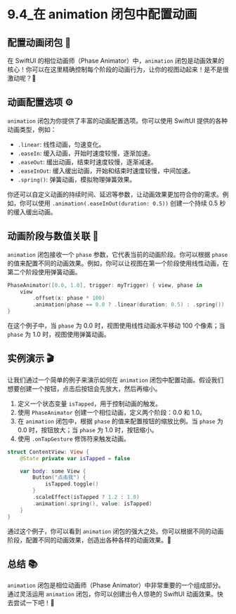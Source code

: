 ﻿# 9.4_在 animation 闭包中配置动画

## 配置动画闭包 🎨

在 SwiftUI 的相位动画师（Phase Animator）中，`animation` 闭包是动画效果的核心！你可以在这里精确控制每个阶段的动画行为，让你的视图动起来！是不是很激动呢？🎉

## 动画配置选项 ⚙️

`animation` 闭包为你提供了丰富的动画配置选项。你可以使用 SwiftUI 提供的各种动画类型，例如：

*   `.linear`: 线性动画，匀速变化。
*   `.easeIn`: 缓入动画，开始时速度较慢，逐渐加速。
*   `.easeOut`: 缓出动画，结束时速度较慢，逐渐减速。
*   `.easeInOut`: 缓入缓出动画，开始和结束时速度较慢，中间加速。
*   `.spring()`: 弹簧动画，模拟物理弹簧效果。

你还可以自定义动画的持续时间、延迟等参数，让动画效果更加符合你的需求。例如，你可以使用 `.animation(.easeInOut(duration: 0.5))` 创建一个持续 0.5 秒的缓入缓出动画。

## 动画阶段与数值关联 🔢

`animation` 闭包接收一个 `phase` 参数，它代表当前的动画阶段。你可以根据 `phase` 的值来配置不同的动画效果。例如，你可以让视图在第一个阶段使用线性动画，在第二个阶段使用弹簧动画。

```swift
PhaseAnimator([0.0, 1.0], trigger: myTrigger) { view, phase in
    view
        .offset(x: phase * 100)
        .animation(phase == 0.0 ? .linear(duration: 0.5) : .spring())
}
```

在这个例子中，当 `phase` 为 0.0 时，视图使用线性动画水平移动 100 个像素；当 `phase` 为 1.0 时，视图使用弹簧动画。

## 实例演示 🎬

让我们通过一个简单的例子来演示如何在 `animation` 闭包中配置动画。假设我们想要创建一个按钮，点击后按钮会先放大，然后再缩小。

1.  定义一个状态变量 `isTapped`，用于控制动画的触发。
2.  使用 `PhaseAnimator` 创建一个相位动画，定义两个阶段：0.0 和 1.0。
3.  在 `animation` 闭包中，根据 `phase` 的值来配置按钮的缩放比例。当 `phase` 为 0.0 时，按钮放大；当 `phase` 为 1.0 时，按钮缩小。
4.  使用 `.onTapGesture` 修饰符来触发动画。

```swift
struct ContentView: View {
    @State private var isTapped = false

    var body: some View {
        Button("点击我") {
            isTapped.toggle()
        }
        .scaleEffect(isTapped ? 1.2 : 1.0)
        .animation(.spring(), value: isTapped)
    }
}
```

通过这个例子，你可以看到 `animation` 闭包的强大之处。你可以根据不同的动画阶段，配置不同的动画效果，创造出各种各样的动画效果。🚀

## 总结 📚

`animation` 闭包是相位动画师（Phase Animator）中非常重要的一个组成部分。通过灵活运用 `animation` 闭包，你可以创建出令人惊艳的 SwiftUI 动画效果。快去尝试一下吧！💪


